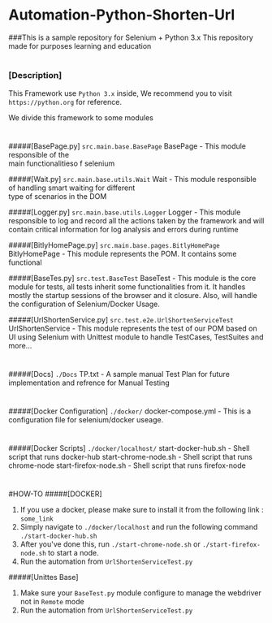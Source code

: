 # Automation-Python-Shorten-Url
###This is a sample repository for Selenium + Python 3.x
This repository made for purposes learning and education

#
### [Description]
This Framework use `Python 3.x` inside,
We recommend you to visit `https://python.org` for reference.

We divide this framework to some modules 
#
#####[BasePage.py] `src.main.base.BasePage`
    BasePage        -   This module responsible of the  
                        main functionalitieso f selenium  

#####[Wait.py] `src.main.base.utils.Wait`
    Wait            -   This module responsible of handling
                        smart waiting for different  
                        type of scenarios in the DOM
                        
#####[Logger.py] `src.main.base.utils.Logger`
    Logger          -   This module responsible to 
                        log and record all the actions 
                        taken by the framework and will
                        contain critical information for
                        log analysis and errors during runtime 
                        
#####[BitlyHomePage.py] `src.main.base.pages.BitlyHomePage`
    BitlyHomePage   -   This module represents the
                        POM. It contains some functional

#####[BaseTes.py] `src.test.BaseTest`
    BaseTest        -   This module is the core module 
                        for tests, all tests inherit some
                        functionalities from it. It handles
                        mostly the startup sessions of the
                        browser and it closure.
                        Also, will handle the configuration of 
                        Selenium/Docker Usage.
                        
#####[UrlShortenService.py] `src.test.e2e.UrlShortenServiceTest`
    UrlShortenService   -   This module represents the
                            test of our POM based on UI
                            using Selenium with Unittest
                            module to handle TestCases, 
                            TestSuites and more...
                       
#
#####[Docs] `./Docs`
    TP.txt          -   A sample manual Test Plan
                        for future implementation 
                        and refrence for Manual Testing 
#
#####[Docker Configuration] `./docker/`
    docker-compose.yml  -  This is a configuration file
                           for selenium/docker useage.   
#
#####[Docker Scripts] `./docker/localhost/`
    start-docker-hub.sh     -   Shell script that runs docker-hub
    start-chrome-node.sh    -   Shell script that runs chrome-node 
    start-firefox-node.sh   -   Shell script that runs firefox-node
#
#HOW-TO
#####[DOCKER]
1. If you use a docker, please make sure to install it 
from the following link : `some_link`
2. Simply navigate to `./docker/localhost` and run the following command
`./start-docker-hub.sh` 
3. After you've done this, run `./start-chrome-node.sh` or `./start-firefox-node.sh`
to start a node.
4. Run the automation from `UrlShortenServiceTest.py`

#####[Unittes Base]
1. Make sure your `BaseTest.py` module configure
to manage the webdriver not in `Remote` mode
2. Run the automation from `UrlShortenServiceTest.py`